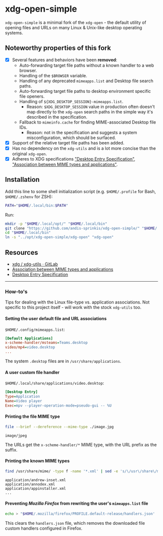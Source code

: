 # xdg-open-simple

`xdg-open-simple` is a minimal fork of the `xdg-open` - the default utility of opening files and URLs on many Linux & Unix-like desktop operating systems.

## Noteworthy properties of this fork

-   [x] Several features and behaviors have been **removed**:
    -   Auto-forwarding target file paths without a known handler to a web browser.
    -   Handling of the `$BROWSER` variable.
    -   Handling of any deprecated `mimeapps.list` and Desktop file search paths.
    -   Auto-forwarding target file paths to desktop environment specific file openers.
    -   Handling of `${XDG_DESKTOP_SESSION}-mimeapps.list`.
        -   Reason: `$XDG_DESKTOP_SESSION` value in production often doesn't map directly to the `xdg-open` search paths in the simple way it's described in the specification.
    -   Fallback to `mimeinfo.cache` for finding MIME-associated Desktop file IDs.
        -   Reason: not in the specification and suggests a system misconfiguration, which should be surfaced.
-   [x] Support of the relative target file paths has been added.
-   [x] Has no dependency on the `xdg-utils` and is a lot more concise than the original `xdg-open`.
-   [x] Adheres to XDG specifications ["Desktop Entry Specification"](https://specifications.freedesktop.org/desktop-entry-spec/latest/), ["Association between MIME types and applications"](https://specifications.freedesktop.org/mime-apps-spec/latest/).

## Installation

Add this line to some shell initialization script (e.g. `$HOME/.profile` for Bash, `$HOME/.zshenv` for ZSH):

```sh
PATH="$HOME/.local/bin:$PATH"
```

Run:

```sh
mkdir -p "$HOME/.local/opt/" "$HOME/.local/bin"
git clone "https://github.com/andis-sprinkis/xdg-open-simple/" "$HOME/.local/opt/xdg-open-simple"
cd "$HOME/.local/bin"
ln -s "../opt/xdg-open-simple/xdg-open" "xdg-open"
```

## Resources

-   [xdg / xdg-utils · GitLab](https://gitlab.freedesktop.org/xdg/xdg-utils)
-   [Association between MIME types and applications](https://specifications.freedesktop.org/mime-apps-spec/latest/)
-   [Desktop Entry Specification](https://specifications.freedesktop.org/desktop-entry-spec/latest/)

---

### How-to's

Tips for dealing with the Linux file-type vs. application associations. Not specific to this project itself - will work with the stock `xdg-utils` too.

#### Setting the user default file and URL associations

`$HOME/.config/mimeapps.list`:

```ini
[Default Applications]
x-scheme-handler/msteams=Teams.desktop
video/mp4=video.desktop
...
```

The system `.desktop` files are in `/usr/share/applications`.

#### A user custom file handler

`$HOME/.local/share/applications/video.desktop`:

```ini
[Desktop Entry]
Type=Application
Name=Video player
Exec=mpv --player-operation-mode=pseudo-gui -- %U
```

#### Printing the file MIME type

```sh
file --brief --dereference --mime-type ./image.jpg
```

```
image/jpeg
```

The URLs get the `x-scheme-handler/*` MIME type, with the URL prefix as the suffix.

#### Printing the known MIME types

```sh
find /usr/share/mime/ -type f -name '*.xml' | sed -e 's/\/usr\/share\/mime\///g' -e "s/\.xml$//g" | less
```

```
application/andrew-inset.xml
application/annodex.xml
application/appinstaller.xml
...
```

#### Preventing _Mozilla Firefox_ from rewriting the user's `mimeapps.list` file

```sh
echo > "$HOME/.mozilla/firefox/PROFILE.default-release/handlers.json'
```

This clears the `handlers.json` file, which removes the downloaded file custom handlers configured in Firefox.
